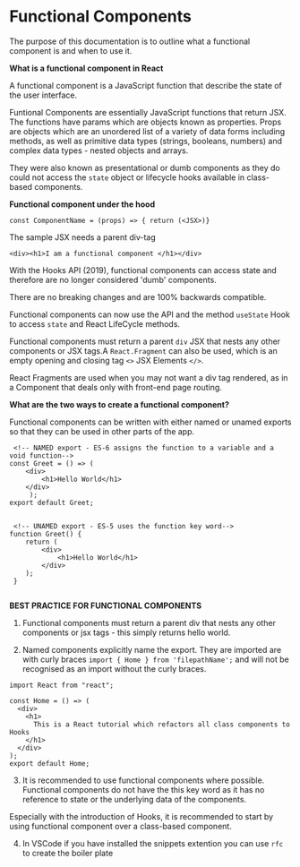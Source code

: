 # Functional Components

The purpose of this documentation is to outline what a functional component is and when to use it.

**What is a functional component in React**

A functional component is a JavaScript function that describe the state of the user interface.

Funtional Components are essentially JavaScript functions that return JSX. The functions have params which are objects known as properties. Props are objects which are an unordered list of a variety of data forms including methods, as well as primitive data types (strings, booleans, numbers) and complex data types - nested objects and arrays.

They were also known as presentational or dumb components as they do could not access the `state` object or lifecycle hooks available in class-based components.

**Functional component under the hood**

```
const ComponentName = (props) => { return (<JSX>)}
```

The sample JSX needs a parent div-tag

```
<div><h1>I am a functional component </h1></div>
```

With the Hooks API (2019), functional components can access state and therefore are no longer considered 'dumb' components.

There are no breaking changes and are 100% backwards compatible.

Functional components can now use the API and the method `useState` Hook to access `state` and React LifeCycle methods.

Functional components must return a parent `div` JSX that nests any other components or JSX tags.A `React.Fragment` can also be used, which is an empty opening and closing tag `<>` JSX Elements `</>`.

React Fragments are used when you may not want a div tag rendered, as in a Component that deals only with front-end page routing.

**What are the two ways to create a functional component?**

Functional components can be written with either named or unamed exports so that they can be used in other parts of the app.

```
 <!-- NAMED export - ES-6 assigns the function to a variable and a void function-->
const Greet = () => (
	<div>
		<h1>Hello World</h1>
	</div>
	 );
export default Greet;


 <!-- UNAMED export - ES-5 uses the function key word-->
function Greet() {
 	return (
 		<div>
 			<h1>Hello World</h1>
 		</div>
 	);
 }


```

**BEST PRACTICE FOR FUNCTIONAL COMPONENTS**

1. Functional components must return a parent div that nests any other components or jsx tags - this simply returns hello world.

2. Named components explicitly name the export. They are imported are with curly braces `import { Home } from 'filepathName';` and will not be recognised as an import without the curly braces.

```
import React from "react";

const Home = () => (
  <div>
    <h1>
      This is a React tutorial which refactors all class components to Hooks
    </h1>
  </div>
);
export default Home;
```

3. It is recommended to use functional components where possible. Functional components do not have the this key word as it has no reference to state or the underlying data of the components.

Especially with the introduction of Hooks, it is recommended to start by using functional component over a class-based component.

4. In VSCode if you have installed the snippets extention you can use `rfc` to create the boiler plate
